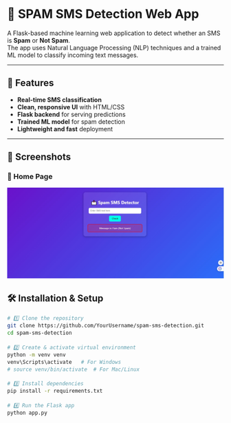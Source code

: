 # 📩 SPAM SMS Detection Web App

A Flask-based machine learning web application to detect whether an SMS is **Spam** or **Not Spam**.  
The app uses Natural Language Processing (NLP) techniques and a trained ML model to classify incoming text messages.

---

## 🚀 Features
- **Real-time SMS classification**
- **Clean, responsive UI** with HTML/CSS
- **Flask backend** for serving predictions
- **Trained ML model** for spam detection
- **Lightweight and fast** deployment

---

## 📸 Screenshots

### 🔹 Home Page
![Home Page Screenshot](https://github.com/abdalmuhammad/spam-SMS-Detection/blob/6d421807eea15ade4ee9167ac7360143b45dd8ae/Image.jpg?raw=true)

## 🛠 Installation & Setup

```bash
# 1️⃣ Clone the repository
git clone https://github.com/YourUsername/spam-sms-detection.git
cd spam-sms-detection

# 2️⃣ Create & activate virtual environment
python -m venv venv
venv\Scripts\activate   # For Windows
# source venv/bin/activate  # For Mac/Linux

# 3️⃣ Install dependencies
pip install -r requirements.txt

# 4️⃣ Run the Flask app
python app.py
